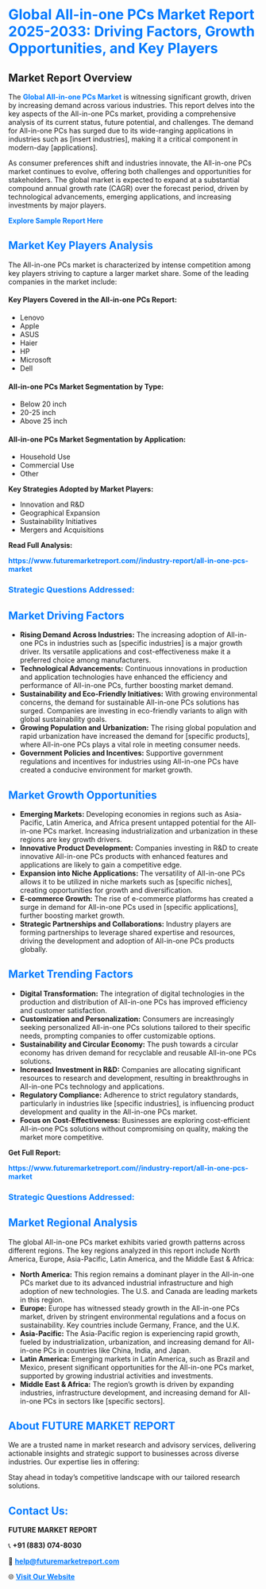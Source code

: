 <h1 style="color: #007BFF;">Global All-in-one PCs Market Report 2025-2033: Driving Factors, Growth Opportunities, and Key Players</h1>

<section id="overview">
<h2>Market Report Overview</h2>
<p>The <a href="https://www.futuremarketreport.com//industry-report/all-in-one-pcs-market" style="color: #007BFF; text-decoration: none;"><strong>Global All-in-one PCs Market</strong></a> is witnessing significant growth, driven by increasing demand across various industries. This report delves into the key aspects of the All-in-one PCs market, providing a comprehensive analysis of its current status, future potential, and challenges. The demand for All-in-one PCs has surged due to its wide-ranging applications in industries such as [insert industries], making it a critical component in modern-day [applications].</p>
<p>As consumer preferences shift and industries innovate, the All-in-one PCs market continues to evolve, offering both challenges and opportunities for stakeholders. The global market is expected to expand at a substantial compound annual growth rate (CAGR) over the forecast period, driven by technological advancements, emerging applications, and increasing investments by major players.</p>
</section>

<section id="overview">
<p><a href="https://www.futuremarketreport.com//request-sample/reportId=76735" style="color: #007BFF; text-decoration: none;"><strong>Explore Sample Report Here</strong></a></p>
</section>

<section id="key-players">
<h2 style="color: #007BFF;">Market Key Players Analysis</h2>
<p>The All-in-one PCs market is characterized by intense competition among key players striving to capture a larger market share. Some of the leading companies in the market include:</p>
<h4>Key Players Covered in the All-in-one PCs Report:</h4>
<ul><li>Lenovo</li><li>Apple</li><li>ASUS</li><li>Haier</li><li>HP</li><li>Microsoft</li><li>Dell</li></ul>
<h4>All-in-one PCs Market Segmentation by Type:</h4>
<ul><li>Below 20 inch</li><li>20-25 inch</li><li>Above 25 inch</li></ul>

<h4>All-in-one PCs Market Segmentation by Application:</h4>
<ul><li>Household Use</li><li>Commercial Use</li><li>Other</li></ul>
<p><strong>Key Strategies Adopted by Market Players:</strong></p>
<ul>
<li>Innovation and R&D</li>
<li>Geographical Expansion</li>
<li>Sustainability Initiatives</li>
<li>Mergers and Acquisitions</li>
</ul>
</section>

<section>
<p><strong>Read Full Analysis: </strong></p><a href="https://www.futuremarketreport.com//industry-report/all-in-one-pcs-market" style="color: #007BFF; text-decoration: none;"><strong>https://www.futuremarketreport.com//industry-report/all-in-one-pcs-market</strong></a>
<h3 style="color: #007BFF;">Strategic Questions Addressed:</h3>
</section>

<section id="driving-factors">
<h2 style="color: #007BFF;">Market Driving Factors</h2>
<ul>
<li><strong>Rising Demand Across Industries:</strong> The increasing adoption of All-in-one PCs in industries such as [specific industries] is a major growth driver. Its versatile applications and cost-effectiveness make it a preferred choice among manufacturers.</li>
<li><strong>Technological Advancements:</strong> Continuous innovations in production and application technologies have enhanced the efficiency and performance of All-in-one PCs, further boosting market demand.</li>
<li><strong>Sustainability and Eco-Friendly Initiatives:</strong> With growing environmental concerns, the demand for sustainable All-in-one PCs solutions has surged. Companies are investing in eco-friendly variants to align with global sustainability goals.</li>
<li><strong>Growing Population and Urbanization:</strong> The rising global population and rapid urbanization have increased the demand for [specific products], where All-in-one PCs plays a vital role in meeting consumer needs.</li>
<li><strong>Government Policies and Incentives:</strong> Supportive government regulations and incentives for industries using All-in-one PCs have created a conducive environment for market growth.</li>
</ul>
</section>

<section id="growth-opportunities">
<h2 style="color: #007BFF;">Market Growth Opportunities</h2>
<ul>
<li><strong>Emerging Markets:</strong> Developing economies in regions such as Asia-Pacific, Latin America, and Africa present untapped potential for the All-in-one PCs market. Increasing industrialization and urbanization in these regions are key growth drivers.</li>
<li><strong>Innovative Product Development:</strong> Companies investing in R&D to create innovative All-in-one PCs products with enhanced features and applications are likely to gain a competitive edge.</li>
<li><strong>Expansion into Niche Applications:</strong> The versatility of All-in-one PCs allows it to be utilized in niche markets such as [specific niches], creating opportunities for growth and diversification.</li>
<li><strong>E-commerce Growth:</strong> The rise of e-commerce platforms has created a surge in demand for All-in-one PCs used in [specific applications], further boosting market growth.</li>
<li><strong>Strategic Partnerships and Collaborations:</strong> Industry players are forming partnerships to leverage shared expertise and resources, driving the development and adoption of All-in-one PCs products globally.</li>
</ul>
</section>

<section id="trending-factors">
<h2 style="color: #007BFF;">Market Trending Factors</h2>
<ul>
<li><strong>Digital Transformation:</strong> The integration of digital technologies in the production and distribution of All-in-one PCs has improved efficiency and customer satisfaction.</li>
<li><strong>Customization and Personalization:</strong> Consumers are increasingly seeking personalized All-in-one PCs solutions tailored to their specific needs, prompting companies to offer customizable options.</li>
<li><strong>Sustainability and Circular Economy:</strong> The push towards a circular economy has driven demand for recyclable and reusable All-in-one PCs solutions.</li>
<li><strong>Increased Investment in R&D:</strong> Companies are allocating significant resources to research and development, resulting in breakthroughs in All-in-one PCs technology and applications.</li>
<li><strong>Regulatory Compliance:</strong> Adherence to strict regulatory standards, particularly in industries like [specific industries], is influencing product development and quality in the All-in-one PCs market.</li>
<li><strong>Focus on Cost-Effectiveness:</strong> Businesses are exploring cost-efficient All-in-one PCs solutions without compromising on quality, making the market more competitive.</li>
</ul>
</section>

<section>
<p><strong>Get Full Report: </strong></p><a href="https://www.futuremarketreport.com//industry-report/all-in-one-pcs-market" style="color: #007BFF; text-decoration: none;"><strong>https://www.futuremarketreport.com//industry-report/all-in-one-pcs-market</strong></a>
<h3 style="color: #007BFF;">Strategic Questions Addressed:</h3>
</section>


<section id="regional-analysis">
<h2 style="color: #007BFF;">Market Regional Analysis</h2>
<p>The global All-in-one PCs market exhibits varied growth patterns across different regions. The key regions analyzed in this report include North America, Europe, Asia-Pacific, Latin America, and the Middle East & Africa:</p>
<ul>
<li><strong>North America:</strong> This region remains a dominant player in the All-in-one PCs market due to its advanced industrial infrastructure and high adoption of new technologies. The U.S. and Canada are leading markets in this region.</li>
<li><strong>Europe:</strong> Europe has witnessed steady growth in the All-in-one PCs market, driven by stringent environmental regulations and a focus on sustainability. Key countries include Germany, France, and the U.K.</li>
<li><strong>Asia-Pacific:</strong> The Asia-Pacific region is experiencing rapid growth, fueled by industrialization, urbanization, and increasing demand for All-in-one PCs in countries like China, India, and Japan.</li>
<li><strong>Latin America:</strong> Emerging markets in Latin America, such as Brazil and Mexico, present significant opportunities for the All-in-one PCs market, supported by growing industrial activities and investments.</li>
<li><strong>Middle East & Africa:</strong> The region’s growth is driven by expanding industries, infrastructure development, and increasing demand for All-in-one PCs in sectors like [specific sectors].</li>
</ul>
</section>

<footer>
<h2 style="color: #007BFF;">About FUTURE MARKET REPORT</h2>
<p>We are a trusted name in market research and advisory services, delivering actionable insights and strategic support to businesses across diverse industries. Our expertise lies in offering:</p>

<p>Stay ahead in today’s competitive landscape with our tailored research solutions.</p>

<h2 style="color: #007BFF;">Contact Us:</h2>
<p><strong>FUTURE MARKET REPORT</strong></p>
<p>📞 <strong>+91 (883) 074-8030</strong></p>
<p>📧 <strong><a href="mailto:help@futuremarketreport.com" style="color: #007BFF;">help@futuremarketreport.com</a></strong></p>
<p>🌐 <strong><a href="https://www.futuremarketreport.com/" style="color: #007BFF;">Visit Our Website</a></strong></p>
</footer>